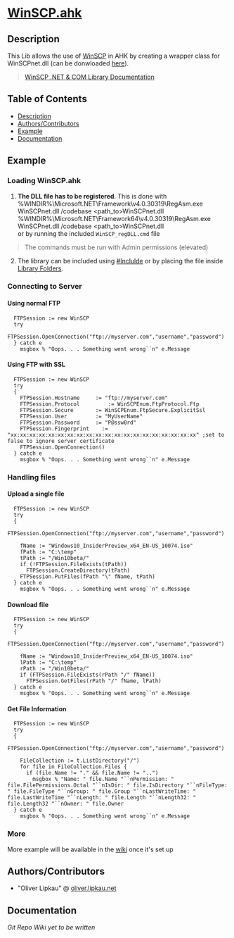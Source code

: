 # [WinSCP.ahk](http://lipkau.github.io/WinSCP.ahk/)  
## <a name="desc"></a>Description
This Lib allows the use of [WinSCP](http://winscp.net/) in AHK by creating a wrapper class for WinSCPnet.dll (can be donwloaded [here](http://winscp.net/eng/download.php)).  
> [WinSCP .NET & COM Library Documentation](http://winscp.net/eng/docs/library)  

## Table of Contents  
* [Description](#desc)
* [Authors/Contributors](#dev-team)
* [Example](#usage)
* [Documentation](#doc)

## <a name="usage"></a>Example  

### Loading WinSCP.ahk
1. **The DLL file has to be registered**. This is done with  
      %WINDIR%\Microsoft.NET\Framework\v4.0.30319\RegAsm.exe WinSCPnet.dll /codebase <path_to>WinSCPnet.dll
      %WINDIR%\Microsoft.NET\Framework64\v4.0.30319\RegAsm.exe WinSCPnet.dll /codebase <path_to>WinSCPnet.dll  
or by running the included `WinSCP_regDLL.cmd` file  
> The commands must be run with Admin permissions (elevated)  
2. The library can be included using [#Inclulde](http://ahkscript.org/docs/commands/_Include.htm) or by placing the file inside [Library Folders](http://ahkscript.org/docs/Functions.htm#lib).  

### Connecting to Server  
#### Using normal FTP  

      FTPSession := new WinSCP
	  try
	    FTPSession.OpenConnection("ftp://myserver.com","username","password")
	  } catch e
	    msgbox % "Oops. . . Something went wrong``n" e.Message

#### Using FTP with SSL  

      FTPSession := new WinSCP
	  try
	  {
        FTPSession.Hostname		:= "ftp://myserver.com"
        FTPSession.Protocol 		:= WinSCPEnum.FtpProtocol.Ftp
        FTPSession.Secure 		:= WinSCPEnum.FtpSecure.ExplicitSsl
        FTPSession.User			:= "MyUserName"
        FTPSession.Password		:= "P@ssw0rd"
        FTPSession.Fingerprint    := "xx:xx:xx:xx:xx:xx:xx:xx:xx:xx:xx:xx:xx:xx:xx:xx:xx:xx:xx:xx" ;set to false to ignore server certificate
		FTPSession.OpenConnection()
      } catch e
	    msgbox % "Oops. . . Something went wrong``n" e.Message

### Handling files  
#### Upload a single file  

      FTPSession := new WinSCP
	  try
	  {
        FTPSession.OpenConnection("ftp://myserver.com","username","password")
	    
	    fName := "Windows10_InsiderPreview_x64_EN-US_10074.iso"
	    fPath := "C:\temp"
		tPath := "/Win10beta/"
		if (!FTPSession.FileExists(tPath))
		  FTPSession.CreateDirectory(tPath)
	    FTPSession.PutFiles(fPath "\" fName, tPath)
	  } catch e
	    msgbox % "Oops. . . Something went wrong``n" e.Message  

#### Download file  

      FTPSession := new WinSCP
	  try
	  {
        FTPSession.OpenConnection("ftp://myserver.com","username","password")
	    
	    fName := "Windows10_InsiderPreview_x64_EN-US_10074.iso"
	    lPath := "C:\temp"
		rPath := "/Win10beta/"
		if (FTPSession.FileExists(rPath "/" fName))
	      FTPSession.GetFiles(rPath "/" fName, lPath)
	  } catch e
	    msgbox % "Oops. . . Something went wrong``n" e.Message  
		
#### Get File Information  

      FTPSession := new WinSCP
	  try
	  {
        FTPSession.OpenConnection("ftp://myserver.com","username","password")
	    
	    FileCollection := t.ListDirectory("/")
	    for file in FileCollection.Files {
		  if (file.Name != "." && file.Name != "..")
            msgbox % "Name: " file.Name "``nPermission: " file.FilePermissions.Octal "``nIsDir: " file.IsDirectory "``nFileType: " file.FileType "``nGroup: " file.Group "``nLastWriteTime: " file.LastWriteTime "``nLength: " file.Length "``nLength32: " file.Length32 "``nOwner: " file.Owner
	  } catch e
	    msgbox % "Oops. . . Something went wrong``n" e.Message 

### More  
More example will be available in the [wiki](wiki) once it's set up

## <a name="dev-team"></a>Authors/Contributors  
* "Oliver Lipkau" @ [oliver.lipkau.net](http://oliver.lipkau.net)

## <a name="doc"></a>Documentation
_Git Repo Wiki yet to be written_
